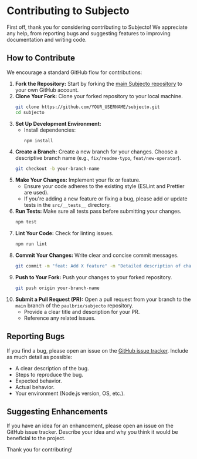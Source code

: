 # Contributing to Subjecto

First off, thank you for considering contributing to Subjecto! We appreciate any help, from reporting bugs and suggesting features to improving documentation and writing code.

## How to Contribute

We encourage a standard GitHub flow for contributions:

1.  **Fork the Repository:** Start by forking the [main Subjecto repository](https://github.com/paulbrie/subjecto) to your own GitHub account.
2.  **Clone Your Fork:** Clone your forked repository to your local machine.
    ```bash
    git clone https://github.com/YOUR_USERNAME/subjecto.git
    cd subjecto
    ```
3.  **Set Up Development Environment:**
    *   Install dependencies:
        ```bash
        npm install
        ```
4.  **Create a Branch:** Create a new branch for your changes. Choose a descriptive branch name (e.g., `fix/readme-typo`, `feat/new-operator`).
    ```bash
    git checkout -b your-branch-name
    ```
5.  **Make Your Changes:** Implement your fix or feature.
    *   Ensure your code adheres to the existing style (ESLint and Prettier are used).
    *   If you're adding a new feature or fixing a bug, please add or update tests in the `src/__tests__` directory.
6.  **Run Tests:** Make sure all tests pass before submitting your changes.
    ```bash
    npm test
    ```
7.  **Lint Your Code:** Check for linting issues.
    ```bash
    npm run lint
    ```
8.  **Commit Your Changes:** Write clear and concise commit messages.
    ```bash
    git commit -m "feat: Add X feature" -m "Detailed description of changes."
    ```
9.  **Push to Your Fork:** Push your changes to your forked repository.
    ```bash
    git push origin your-branch-name
    ```
10. **Submit a Pull Request (PR):** Open a pull request from your branch to the `main` branch of the `paulbrie/subjecto` repository.
    *   Provide a clear title and description for your PR.
    *   Reference any related issues.

## Reporting Bugs

If you find a bug, please open an issue on the [GitHub issue tracker](https://github.com/paulbrie/subjecto/issues). Include as much detail as possible:
*   A clear description of the bug.
*   Steps to reproduce the bug.
*   Expected behavior.
*   Actual behavior.
*   Your environment (Node.js version, OS, etc.).

## Suggesting Enhancements

If you have an idea for an enhancement, please open an issue on the GitHub issue tracker. Describe your idea and why you think it would be beneficial to the project.

Thank you for contributing!

